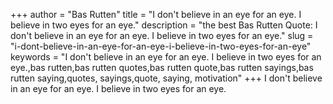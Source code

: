+++
author = "Bas Rutten"
title = "I don't believe in an eye for an eye. I believe in two eyes for an eye."
description = "the best Bas Rutten Quote: I don't believe in an eye for an eye. I believe in two eyes for an eye."
slug = "i-dont-believe-in-an-eye-for-an-eye-i-believe-in-two-eyes-for-an-eye"
keywords = "I don't believe in an eye for an eye. I believe in two eyes for an eye.,bas rutten,bas rutten quotes,bas rutten quote,bas rutten sayings,bas rutten saying,quotes, sayings,quote, saying, motivation"
+++
I don't believe in an eye for an eye. I believe in two eyes for an eye.
